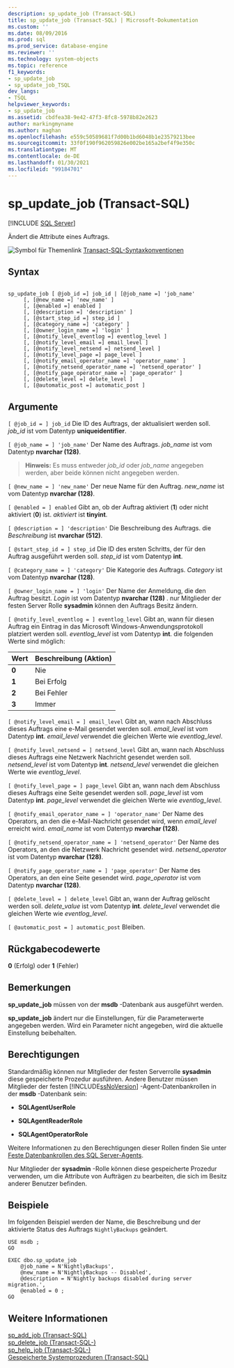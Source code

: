 ```yaml
---
description: sp_update_job (Transact-SQL)
title: sp_update_job (Transact-SQL) | Microsoft-Dokumentation
ms.custom: ''
ms.date: 08/09/2016
ms.prod: sql
ms.prod_service: database-engine
ms.reviewer: ''
ms.technology: system-objects
ms.topic: reference
f1_keywords:
- sp_update_job
- sp_update_job_TSQL
dev_langs:
- TSQL
helpviewer_keywords:
- sp_update_job
ms.assetid: cbdfea38-9e42-47f3-8fc8-5978b82e2623
author: markingmyname
ms.author: maghan
ms.openlocfilehash: e559c50589681f7d00b1bd6048b1e23579213bee
ms.sourcegitcommit: 33f0f190f962059826e002be165a2bef4f9e350c
ms.translationtype: MT
ms.contentlocale: de-DE
ms.lasthandoff: 01/30/2021
ms.locfileid: "99184701"
---
```

# <a name="sp_update_job-transact-sql"></a>sp_update_job (Transact-SQL)
[!INCLUDE [SQL Server](../../includes/applies-to-version/sqlserver.md)]

  Ändert die Attribute eines Auftrags.  
  

  
 ![Symbol für Themenlink](../../database-engine/configure-windows/media/topic-link.gif "Symbol für Themenlink") [Transact-SQL-Syntaxkonventionen](../../t-sql/language-elements/transact-sql-syntax-conventions-transact-sql.md)  
  
## <a name="syntax"></a>Syntax  
  
```  
  
sp_update_job [ @job_id =] job_id | [@job_name =] 'job_name'  
     [, [@new_name =] 'new_name' ]   
     [, [@enabled =] enabled ]  
     [, [@description =] 'description' ]   
     [, [@start_step_id =] step_id ]  
     [, [@category_name =] 'category' ]   
     [, [@owner_login_name =] 'login' ]  
     [, [@notify_level_eventlog =] eventlog_level ]  
     [, [@notify_level_email =] email_level ]  
     [, [@notify_level_netsend =] netsend_level ]  
     [, [@notify_level_page =] page_level ]  
     [, [@notify_email_operator_name =] 'operator_name' ]  
     [, [@notify_netsend_operator_name =] 'netsend_operator' ]  
     [, [@notify_page_operator_name =] 'page_operator' ]  
     [, [@delete_level =] delete_level ]   
     [, [@automatic_post =] automatic_post ]  
```  
  
## <a name="arguments"></a>Argumente  
`[ @job_id = ] job_id` Die ID des Auftrags, der aktualisiert werden soll. *job_id* ist vom Datentyp **uniqueidentifier**.  
  
`[ @job_name = ] 'job_name'` Der Name des Auftrags. *job_name* ist vom Datentyp **nvarchar (128)**.  
  
> **Hinweis:** Es muss entweder *job_id* oder *job_name* angegeben werden, aber beide können nicht angegeben werden.  
  
`[ @new_name = ] 'new_name'` Der neue Name für den Auftrag. *new_name* ist vom Datentyp **nvarchar (128)**.  
  
`[ @enabled = ] enabled` Gibt an, ob der Auftrag aktiviert (**1**) oder nicht aktiviert (**0**) ist. *aktiviert* ist **tinyint**.  
  
`[ @description = ] 'description'` Die Beschreibung des Auftrags. die *Beschreibung* ist **nvarchar (512)**.  
  
`[ @start_step_id = ] step_id` Die ID des ersten Schritts, der für den Auftrag ausgeführt werden soll. *step_id* ist vom Datentyp **int**.  
  
`[ @category_name = ] 'category'` Die Kategorie des Auftrags. *Category* ist vom Datentyp **nvarchar (128)**.  
  
`[ @owner_login_name = ] 'login'` Der Name der Anmeldung, die den Auftrag besitzt. *Login* ist vom Datentyp **nvarchar (128)** . nur Mitglieder der festen Server Rolle **sysadmin** können den Auftrags Besitz ändern.  
  
`[ @notify_level_eventlog = ] eventlog_level` Gibt an, wann für diesen Auftrag ein Eintrag in das Microsoft Windows-Anwendungsprotokoll platziert werden soll. *eventlog_level* ist vom Datentyp **int**. die folgenden Werte sind möglich:  
  
|Wert|Beschreibung (Aktion)|  
|-----------|----------------------------|  
|**0**|Nie|  
|**1**|Bei Erfolg|  
|**2**|Bei Fehler|  
|**3**|Immer|  
  
`[ @notify_level_email = ] email_level` Gibt an, wann nach Abschluss dieses Auftrags eine e-Mail gesendet werden soll. *email_level* ist vom Datentyp **int**. *email_level* verwendet die gleichen Werte wie *eventlog_level*.  
  
`[ @notify_level_netsend = ] netsend_level` Gibt an, wann nach Abschluss dieses Auftrags eine Netzwerk Nachricht gesendet werden soll. *netsend_level* ist vom Datentyp **int**. *netsend_level* verwendet die gleichen Werte wie *eventlog_level*.  
  
`[ @notify_level_page = ] page_level` Gibt an, wann nach dem Abschluss dieses Auftrags eine Seite gesendet werden soll. *page_level* ist vom Datentyp **int**. *page_level* verwendet die gleichen Werte wie *eventlog_level*.  
  
`[ @notify_email_operator_name = ] 'operator_name'` Der Name des Operators, an den die e-Mail-Nachricht gesendet wird, wenn *email_level* erreicht wird. *email_name* ist vom Datentyp **nvarchar (128)**.  
  
`[ @notify_netsend_operator_name = ] 'netsend_operator'` Der Name des Operators, an den die Netzwerk Nachricht gesendet wird. *netsend_operator* ist vom Datentyp **nvarchar (128)**.  
  
`[ @notify_page_operator_name = ] 'page_operator'` Der Name des Operators, an den eine Seite gesendet wird. *page_operator* ist vom Datentyp **nvarchar (128)**.  
  
`[ @delete_level = ] delete_level` Gibt an, wann der Auftrag gelöscht werden soll. *delete_value* ist vom Datentyp **int**. *delete_level* verwendet die gleichen Werte wie *eventlog_level*.  
  
`[ @automatic_post = ] automatic_post` Bleiben.  
  
## <a name="return-code-values"></a>Rückgabecodewerte  
 **0** (Erfolg) oder **1** (Fehler)  
  
## <a name="remarks"></a>Bemerkungen  
 **sp_update_job** müssen von der **msdb** -Datenbank aus ausgeführt werden.  
  
 **sp_update_job** ändert nur die Einstellungen, für die Parameterwerte angegeben werden. Wird ein Parameter nicht angegeben, wird die aktuelle Einstellung beibehalten.  
  
## <a name="permissions"></a>Berechtigungen  
 Standardmäßig können nur Mitglieder der festen Serverrolle **sysadmin** diese gespeicherte Prozedur ausführen. Andere Benutzer müssen Mitglieder der festen [!INCLUDE[ssNoVersion](../../includes/ssnoversion-md.md)] -Agent-Datenbankrollen in der **msdb** -Datenbank sein:  
  
-   **SQLAgentUserRole**  
  
-   **SQLAgentReaderRole**  
  
-   **SQLAgentOperatorRole**  
  
 Weitere Informationen zu den Berechtigungen dieser Rollen finden Sie unter [Feste Datenbankrollen des SQL Server-Agents](../../ssms/agent/sql-server-agent-fixed-database-roles.md).  
  
 Nur Mitglieder der **sysadmin** -Rolle können diese gespeicherte Prozedur verwenden, um die Attribute von Aufträgen zu bearbeiten, die sich im Besitz anderer Benutzer befinden.  
  
## <a name="examples"></a>Beispiele  
 Im folgenden Beispiel werden der Name, die Beschreibung und der aktivierte Status des Auftrags `NightlyBackups` geändert.  
  
```  
USE msdb ;  
GO  
  
EXEC dbo.sp_update_job  
    @job_name = N'NightlyBackups',  
    @new_name = N'NightlyBackups -- Disabled',  
    @description = N'Nightly backups disabled during server migration.',  
    @enabled = 0 ;  
GO  
```  
  
## <a name="see-also"></a>Weitere Informationen  
 [sp_add_job &#40;Transact-SQL&#41;](../../relational-databases/system-stored-procedures/sp-add-job-transact-sql.md)   
 [sp_delete_job &#40;Transact-SQL-&#41;](../../relational-databases/system-stored-procedures/sp-delete-job-transact-sql.md)   
 [sp_help_job &#40;Transact-SQL-&#41;](../../relational-databases/system-stored-procedures/sp-help-job-transact-sql.md)   
 [Gespeicherte Systemprozeduren &#40;Transact-SQL&#41;](../../relational-databases/system-stored-procedures/system-stored-procedures-transact-sql.md)  
  
  
